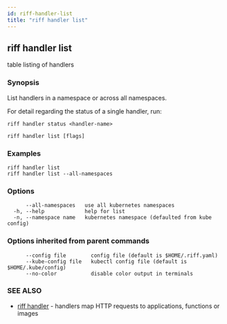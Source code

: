 ```yaml
---
id: riff-handler-list
title: "riff handler list"
---
```

## riff handler list

table listing of handlers

### Synopsis

List handlers in a namespace or across all namespaces.

For detail regarding the status of a single handler, run:

	riff handler status <handler-name>

```
riff handler list [flags]
```

### Examples

```
riff handler list
riff handler list --all-namespaces
```

### Options

```
      --all-namespaces   use all kubernetes namespaces
  -h, --help             help for list
  -n, --namespace name   kubernetes namespace (defaulted from kube config)
```

### Options inherited from parent commands

```
      --config file        config file (default is $HOME/.riff.yaml)
      --kube-config file   kubectl config file (default is $HOME/.kube/config)
      --no-color           disable color output in terminals
```

### SEE ALSO

* [riff handler](riff_handler.md)	 - handlers map HTTP requests to applications, functions or images

